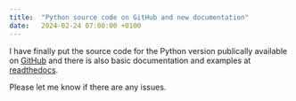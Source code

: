 ```yaml
---
title:  "Python source code on GitHub and new documentation"
date:   2024-02-24 07:00:00 +0100
---
```

I have finally put the source code for the Python version publically available on [GitHub](https://github.com/faultdiagnosistoolbox/pyfaultdiagnosistoolbox) and there is also basic documentation and examples at [readthedocs](https://faultdiagnosistoolbox.readthedocs.io/).

Please let me know if there are any issues.
